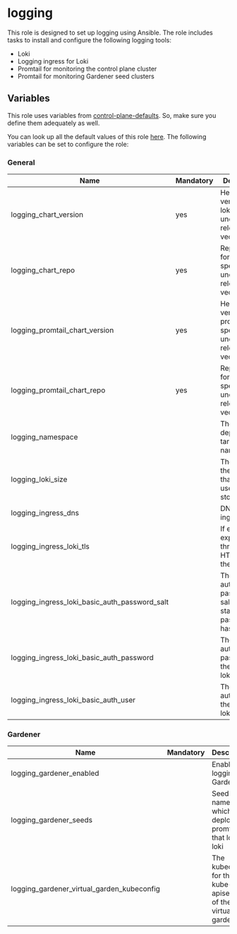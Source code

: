 # logging

This role is designed to set up logging using Ansible.
The role includes tasks to install and configure the following logging tools:

- Loki
- Logging ingress for Loki
- Promtail for monitoring the control plane cluster
- Promtail for monitoring Gardener seed clusters

## Variables

This role uses variables from [control-plane-defaults](/control-plane). So, make sure you define them adequately as well.

You can look up all the default values of this role [here](defaults/main/main.yaml).
The following variables can be set to configure the role:

### General

| Name                                          | Mandatory | Description                                                    |
| --------------------------------------------- | --------- | -------------------------------------------------------------- |
| logging_chart_version                         | yes       | Helm chart version for loki specified under release vector     |
| logging_chart_repo                            | yes       | Repository for loki specified under release vector             |
| logging_promtail_chart_version                | yes       | Helm chart version for promtail specified under release vector |
| logging_promtail_chart_repo                   | yes       | Repository for promtail specified under release vector         |
| logging_namespace                             |           | The deployment's target namespace                              |
| logging_loki_size                             |           | The size of the volume that loki will use for storing logs     |
| logging_ingress_dns                           |           | DNS for loki ingress                                           |
| logging_ingress_loki_tls                      |           | If enabled, exposes loki through HTTPS on the ingress          |
| logging_ingress_loki_basic_auth_password_salt |           | The basic auth password salt used for stable password hashes   |
| logging_ingress_loki_basic_auth_password      |           | The basic auth password for the external loki ingress          |
| logging_ingress_loki_basic_auth_user          |           | The basic auth user for the external loki ingress              |

### Gardener

| Name                                       | Mandatory | Description                                                 |
| ------------------------------------------ | --------- | ----------------------------------------------------------- |
| logging_gardener_enabled                   |           | Enables logging for Gardener                                |
| logging_gardener_seeds                     |           | Seed names on which to deploy promtails that log to loki    |
| logging_gardener_virtual_garden_kubeconfig |           | The kubeconfig for the kube-apiserver of the virtual garden |
